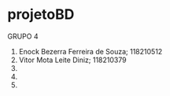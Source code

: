 # projetoBD

GRUPO 4

1. Enock Bezerra Ferreira de Souza; 118210512
2. Vitor Mota Leite Diniz; 118210379
3. 
4. 
5. 
